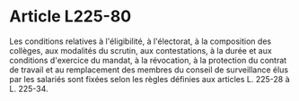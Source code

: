 # Article L225-80

Les conditions relatives à l'éligibilité, à l'électorat, à la composition des collèges, aux modalités du scrutin, aux contestations, à la durée et aux conditions d'exercice du mandat, à la révocation, à la protection du contrat de travail et au remplacement des membres du conseil de surveillance élus par les salariés sont fixées selon les règles définies aux articles L. 225-28 à L. 225-34.
